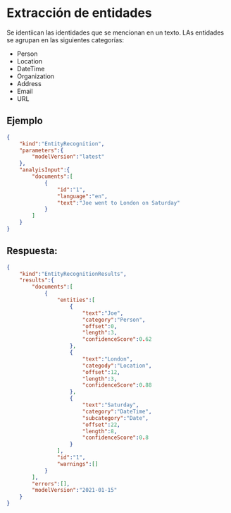 # Extracción de entidades

Se identiican las identidades que se mencionan en un texto. LAs entidades se agrupan en las siguientes categorías:
- Person
- Location
- DateTime
- Organization
- Address
- Email
- URL

## Ejemplo

```json
{
    "kind":"EntityRecognition",
    "parameters":{
        "modelVersion":"latest"
    },
    "analyisInput":{
        "documents":[
            {
                "id":"1",
                "language":"en",
                "text":"Joe went to London on Saturday"
            }
        ]
    }
}
```

## Respuesta:

```json
{
    "kind":"EntityRecognitionResults",
    "results":{
        "documents":[
            {
                "entities":[
                    {
                        "text":"Joe",
                        "category":"Person",
                        "offset":0,
                        "length":3,
                        "confidenceScore":0.62
                    },
                    {
                        "text":"London",
                        "categody":"Location",
                        "offset":12,
                        "length":3,
                        "confidenceScore":0.88
                    },
                    {
                        "text":"Saturday",
                        "category":"DateTime",
                        "subcategory":"Date",
                        "offset":22,
                        "length":8,
                        "confidenceScore":0.8
                    }
                ],
                "id":"1",
                "warnings":[]
            }
        ],
        "errors":[],
        "modelVersion":"2021-01-15"
    }
}
```
